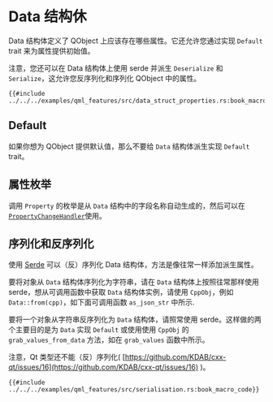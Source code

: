 <!--
SPDX-FileCopyrightText: 2021 Klarälvdalens Datakonsult AB, a KDAB Group company <info@kdab.com>
SPDX-FileContributor: Andrew Hayzen <andrew.hayzen@kdab.com>

SPDX-License-Identifier: MIT OR Apache-2.0
-->

# Data 结构休

Data 结构体定义了 QObject 上应该存在哪些属性。它还允许您通过实现 `Default` trait 来为属性提供初始值。

注意，您还可以在 Data 结构体上使用 serde 并派生 `Deserialize` 和 `Serialize`，这允许您反序列化和序列化 QObject 中的属性。

```rust,ignore,noplayground
{{#include ../../../examples/qml_features/src/data_struct_properties.rs:book_macro_code}}
```

## Default

如果你想为 QObject 提供默认值，那么不要给 `Data` 结构体派生实现 `Default` trait。

## 属性枚举

调用 `Property` 的枚举是从 `Data` 结构中的字段名称自动生成的，然后可以在 [`PropertyChangeHandler`](./handlers.md)使用。

## 序列化和反序列化

使用 [Serde](https://serde.rs/) 可以（反）序列化 Data 结构体，方法是像往常一样添加派生属性。

要将对象从 `Data` 结构体序列化为字符串，请在 `Data` 结构体上按照往常那样使用 serde，想从可调用函数中获取 `Data` 结构体实例，请使用 `CppObj`，例如 `Data::from(cpp)`，如下面可调用函数 `as_json_str` 中所示.

要将一个对象从字符串反序列化为 `Data` 结构体，请照常使用 serde。这样做的两个主要目的是为 `Data` 实现 `Default` 或使用使用 `CppObj` 的 `grab_values_from_data` 方法，如在 `grab_values` 函数中所示。

注意，Qt 类型还不能（反）序列化( [https://github.com/KDAB/cxx-qt/issues/16](https://github.com/KDAB/cxx-qt/issues/16) )。

```rust,ignore,noplayground
{{#include ../../../examples/qml_features/src/serialisation.rs:book_macro_code}}
```
